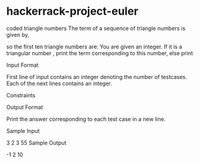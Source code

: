 # hackerrack-project-euler
coded triangle numbers
The  term of a sequence of triangle numbers is given by,


so the first ten triangle numbers are:
You are given an integer. If it is a triangular number , print the term  corresponding to this number, else print 

Input Format

First line of input contains an integer  denoting the number of testcases. Each of the next  lines contains an integer.

Constraints



Output Format

Print the answer corresponding to each test case in a new line.

Sample Input

3
2
3
55
Sample Output

-1
2
10
